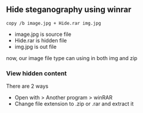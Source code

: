 ## Hide steganography using winrar

```
copy /b image.jpg + Hide.rar img.jpg
```

+ image.jpg is source file
+ Hide.rar is hidden file
+ img.jpg is out file

now, our image file type can using in both img and zip

### View hidden content

There are 2 ways
+ Open with > Another program > winRAR
+ Change file extension to .zip or .rar and extract it

